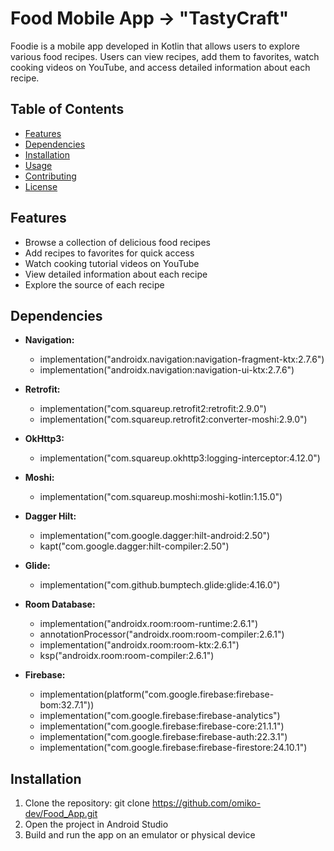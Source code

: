 # Food Mobile App -> "TastyCraft"

Foodie is a mobile app developed in Kotlin that allows users to explore various food recipes. Users can view recipes, add them to favorites, watch cooking videos on YouTube, and access detailed information about each recipe.

## Table of Contents
- [Features](#features)
- [Dependencies](#dependencies)
- [Installation](#installation)
- [Usage](#usage)
- [Contributing](#contributing)
- [License](#license)

## Features
- Browse a collection of delicious food recipes
- Add recipes to favorites for quick access
- Watch cooking tutorial videos on YouTube
- View detailed information about each recipe
- Explore the source of each recipe

## Dependencies
- **Navigation:** 
  - implementation("androidx.navigation:navigation-fragment-ktx:2.7.6")
  - implementation("androidx.navigation:navigation-ui-ktx:2.7.6")

- **Retrofit:** 
  - implementation("com.squareup.retrofit2:retrofit:2.9.0")
  - implementation("com.squareup.retrofit2:converter-moshi:2.9.0")

- **OkHttp3:** 
  - implementation("com.squareup.okhttp3:logging-interceptor:4.12.0")

- **Moshi:** 
  - implementation("com.squareup.moshi:moshi-kotlin:1.15.0")

- **Dagger Hilt:** 
  - implementation("com.google.dagger:hilt-android:2.50")
  - kapt("com.google.dagger:hilt-compiler:2.50")

- **Glide:** 
  - implementation("com.github.bumptech.glide:glide:4.16.0")

- **Room Database:** 
  - implementation("androidx.room:room-runtime:2.6.1")
  - annotationProcessor("androidx.room:room-compiler:2.6.1")
  - implementation("androidx.room:room-ktx:2.6.1")
  - ksp("androidx.room:room-compiler:2.6.1")

- **Firebase:** 
  - implementation(platform("com.google.firebase:firebase-bom:32.7.1"))
  - implementation("com.google.firebase:firebase-analytics")
  - implementation("com.google.firebase:firebase-core:21.1.1")
  - implementation("com.google.firebase:firebase-auth:22.3.1")
  - implementation("com.google.firebase:firebase-firestore:24.10.1")

## Installation
1. Clone the repository: git clone https://github.com/omiko-dev/Food_App.git
2. Open the project in Android Studio
3. Build and run the app on an emulator or physical device


